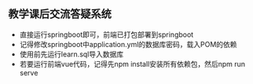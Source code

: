 ## 教学课后交流答疑系统

- 直接运行springboot即可，前端已打包部署到springboot
- 记得修改springboot中application.yml的数据库密码，载入POM的依赖
- 使用前先运行learn.sql导入数据库
- 若要运行前端vue代码，记得先npm install安装所有依赖包，然后npm run serve